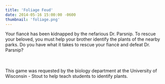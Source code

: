 ```yaml
---
title: 'Foliage Feud'
date: 2014-05-16 15:00:00 -0600
thumbnail: 'foliage.png'
---
```

Your fiancè has been kidnapped by the nefarious Dr. Parsnip. To rescue your beloved, you must help your brother identify the plants of the nearby parks. Do you have what it takes to rescue your fiancè and defeat Dr. Parsnip?
<!-- more -->
<br/><br/>
This game was requested by the biology department at the University of Wisconsin - Stout to help teach students to identify plants.